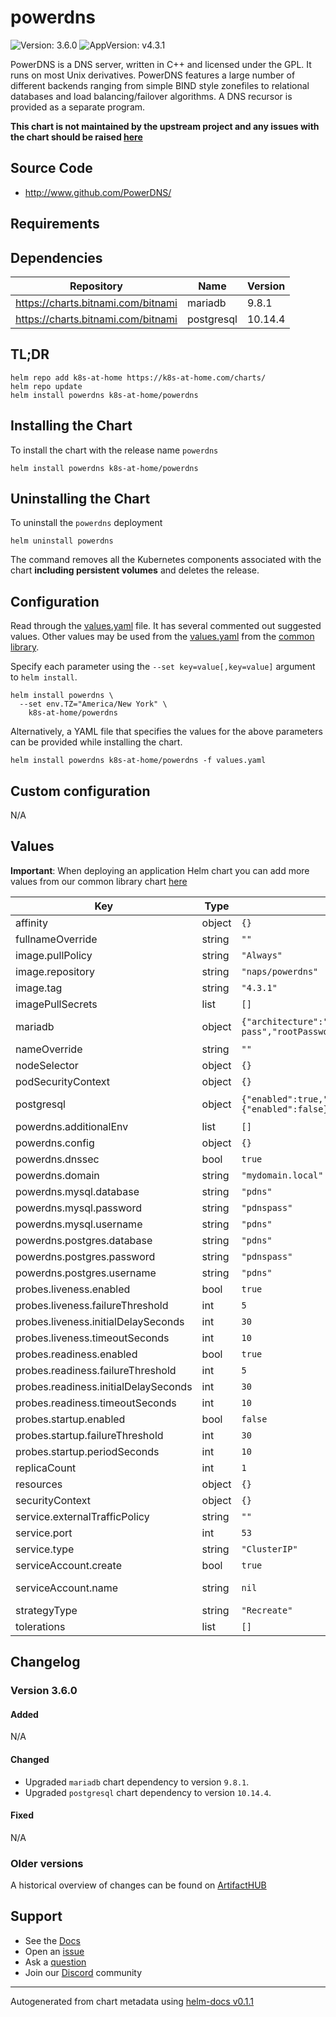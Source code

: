 # powerdns

![Version: 3.6.0](https://img.shields.io/badge/Version-3.6.0-informational?style=flat-square) ![AppVersion: v4.3.1](https://img.shields.io/badge/AppVersion-v4.3.1-informational?style=flat-square)

PowerDNS is a DNS server, written in C++ and licensed under the GPL. It runs on most Unix derivatives. PowerDNS features a large number of different backends ranging from simple BIND style zonefiles to relational databases and load balancing/failover algorithms. A DNS recursor is provided as a separate program.

**This chart is not maintained by the upstream project and any issues with the chart should be raised [here](https://github.com/k8s-at-home/charts/issues/new/choose)**

## Source Code

* <http://www.github.com/PowerDNS/>

## Requirements

## Dependencies

| Repository | Name | Version |
|------------|------|---------|
| https://charts.bitnami.com/bitnami | mariadb | 9.8.1 |
| https://charts.bitnami.com/bitnami | postgresql | 10.14.4 |

## TL;DR

```console
helm repo add k8s-at-home https://k8s-at-home.com/charts/
helm repo update
helm install powerdns k8s-at-home/powerdns
```

## Installing the Chart

To install the chart with the release name `powerdns`

```console
helm install powerdns k8s-at-home/powerdns
```

## Uninstalling the Chart

To uninstall the `powerdns` deployment

```console
helm uninstall powerdns
```

The command removes all the Kubernetes components associated with the chart **including persistent volumes** and deletes the release.

## Configuration

Read through the [values.yaml](./values.yaml) file. It has several commented out suggested values.
Other values may be used from the [values.yaml](https://github.com/k8s-at-home/library-charts/tree/main/charts/stable/common/values.yaml) from the [common library](https://github.com/k8s-at-home/library-charts/tree/main/charts/stable/common).

Specify each parameter using the `--set key=value[,key=value]` argument to `helm install`.

```console
helm install powerdns \
  --set env.TZ="America/New York" \
    k8s-at-home/powerdns
```

Alternatively, a YAML file that specifies the values for the above parameters can be provided while installing the chart.

```console
helm install powerdns k8s-at-home/powerdns -f values.yaml
```

## Custom configuration

N/A

## Values

**Important**: When deploying an application Helm chart you can add more values from our common library chart [here](https://github.com/k8s-at-home/library-charts/tree/main/charts/stable/common)

| Key | Type | Default | Description |
|-----|------|---------|-------------|
| affinity | object | `{}` |  |
| fullnameOverride | string | `""` |  |
| image.pullPolicy | string | `"Always"` |  |
| image.repository | string | `"naps/powerdns"` |  |
| image.tag | string | `"4.3.1"` |  |
| imagePullSecrets | list | `[]` |  |
| mariadb | object | `{"architecture":"standalone","auth":{"database":"pdns","password":"pdns-pass","rootPassword":"pdnsrootpass","username":"pdns"},"enabled":false,"primary":{"persistence":{"enabled":false}}}` |  ... for more options see https://github.com/bitnami/charts/tree/master/bitnami/mariadb |
| nameOverride | string | `""` |  |
| nodeSelector | object | `{}` |  |
| podSecurityContext | object | `{}` |  |
| postgresql | object | `{"enabled":true,"persistence":{"enabled":false},"postgresqlDatabase":"pdns","postgresqlPassword":"pdnspass","postgresqlPostgresPassword":"pdnsadminpass","postgresqlUsername":"pdns"}` |  ... for more options see https://github.com/bitnami/charts/tree/master/bitnami/postgresql |
| powerdns.additionalEnv | list | `[]` |  |
| powerdns.config | object | `{}` |  |
| powerdns.dnssec | bool | `true` |  |
| powerdns.domain | string | `"mydomain.local"` |  |
| powerdns.mysql.database | string | `"pdns"` |  |
| powerdns.mysql.password | string | `"pdnspass"` |  |
| powerdns.mysql.username | string | `"pdns"` |  |
| powerdns.postgres.database | string | `"pdns"` |  |
| powerdns.postgres.password | string | `"pdnspass"` |  |
| powerdns.postgres.username | string | `"pdns"` |  |
| probes.liveness.enabled | bool | `true` |  |
| probes.liveness.failureThreshold | int | `5` |  |
| probes.liveness.initialDelaySeconds | int | `30` |  |
| probes.liveness.timeoutSeconds | int | `10` |  |
| probes.readiness.enabled | bool | `true` |  |
| probes.readiness.failureThreshold | int | `5` |  |
| probes.readiness.initialDelaySeconds | int | `30` |  |
| probes.readiness.timeoutSeconds | int | `10` |  |
| probes.startup.enabled | bool | `false` |  |
| probes.startup.failureThreshold | int | `30` |  |
| probes.startup.periodSeconds | int | `10` |  |
| replicaCount | int | `1` |  |
| resources | object | `{}` |  |
| securityContext | object | `{}` |  |
| service.externalTrafficPolicy | string | `""` |  |
| service.port | int | `53` |  |
| service.type | string | `"ClusterIP"` |  |
| serviceAccount.create | bool | `true` |  |
| serviceAccount.name | string | `nil` |  If not set and create is true, a name is generated using the fullname template |
| strategyType | string | `"Recreate"` |  |
| tolerations | list | `[]` |  |

## Changelog

### Version 3.6.0

#### Added

N/A

#### Changed

* Upgraded `mariadb` chart dependency to version `9.8.1`.
* Upgraded `postgresql` chart dependency to version `10.14.4`.

#### Fixed

N/A

### Older versions

A historical overview of changes can be found on [ArtifactHUB](https://artifacthub.io/packages/helm/k8s-at-home/powerdns?modal=changelog)

## Support

- See the [Docs](https://docs.k8s-at-home.com/our-helm-charts/getting-started/)
- Open an [issue](https://github.com/k8s-at-home/charts/issues/new/choose)
- Ask a [question](https://github.com/k8s-at-home/organization/discussions)
- Join our [Discord](https://discord.gg/sTMX7Vh) community

----------------------------------------------
Autogenerated from chart metadata using [helm-docs v0.1.1](https://github.com/k8s-at-home/helm-docs/releases/v0.1.1)
